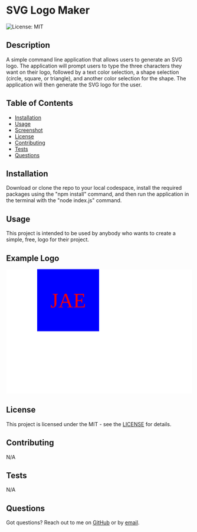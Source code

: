 # SVG Logo Maker

![License: MIT](https://img.shields.io/badge/License-MIT-yellow.svg)

## Description
A simple command line application that allows users to generate an SVG logo. The application will prompt users to type the three characters they want on their logo, followed by a text color selection, a shape selection (circle, square, or triangle), and another color selection for the shape. The application will then generate the SVG logo for the user.

## Table of Contents
- [Installation](#installation)
- [Usage](#usage)
- [Screenshot](#screenshot)
- [License](#license)
- [Contributing](#contributing)
- [Tests](#tests)
- [Questions](#questions)

## Installation
Download or clone the repo to your local codespace, install the required packages using the "npm install" command, and then run the application in the terminal with the "node index.js" command.

## Usage
This project is intended to be used by anybody who wants to create a simple, free, logo for their project.

## Example Logo
![Screenshot](./logo.svg)

## License
This project is licensed under the MIT - see the [LICENSE](https://opensource.org/licenses/MIT) for details.

## Contributing
N/A

## Tests
N/A

## Questions
Got questions? Reach out to me on [GitHub](https://github.com/Jarede712) or by [email](mailto:jaredeichhorst@gmail.com).